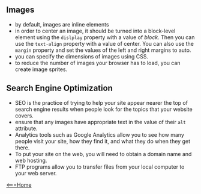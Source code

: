 ## Images

- by default, images are inline elements
- in order to center an image, it should be turned into a block-level element using the `dislplay` property with a value of _block_. Then you can use the `text-align` property with a value of center. You can also use the `margin` property and set the values of the left and right margins to auto.
- you can specify the dimensions of images using CSS.
- to reduce the number of images your browser has to load, you can create image sprites.

## Search Engine Optimization

- SEO is the practice of trying to help your site appear nearer the top of search engine results when people look for the topics that your website covers.
- ensure that any images have appropriate text in the value of their `alt` attribute.
- Analytics tools such as Google Analytics allow you to see how many people visit your site, how they find it, and what they do when they get there.
- To put your site on the web, you will need to obtain a domain name and web hosting.
- FTP programs allow you to transfer files from your local computer to your web server.

[<===Home](README.md)